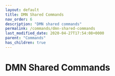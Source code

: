 ```yaml
---
layout: default
title: DMN Shared Commands
nav_order: 6
description: "DMN shared commands"
permalink: /commands/dmn-shared-commands
last_modified_date: 2020-04-27T17:54:08+0000
parent: "Commands"
has_children: true
---
```


# DMN Shared Commands
